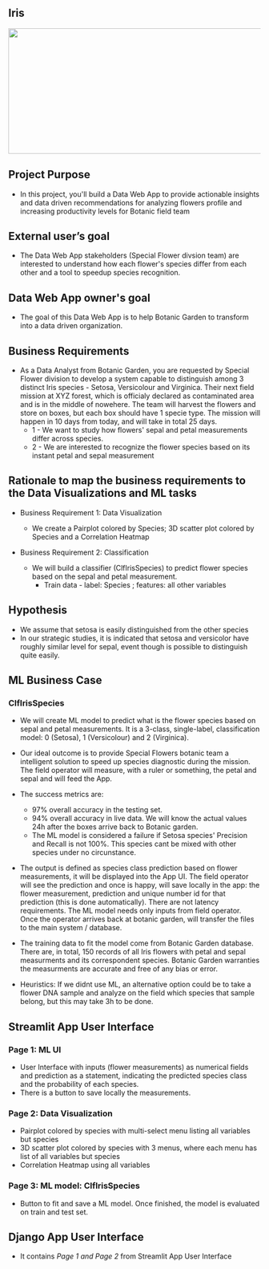 
## Iris
<img src="https://miro.medium.com/max/1000/1*Hh53mOF4Xy4eORjLilKOwA.png" width="600" height="250" />

## Project Purpose
* In this project, you'll build a Data Web App to provide actionable insights and data driven recommendations for analyzing flowers profile and increasing productivity levels for Botanic field team

## External user’s goal
* The Data Web App stakeholders (Special Flower divsion team) are interested to understand how each flower's species differ from each other and a tool to speedup species recognition.

## Data Web App owner's goal
* The goal of this Data Web App is to help Botanic Garden to transform into a data driven organization.


## Business Requirements 
* As a Data Analyst from Botanic Garden, you are requested by Special Flower division to develop a system capable to distinguish among 3 distinct Iris species - Setosa, Versicolour and Virginica. Their next field mission at XYZ forest, which is officialy declared as contaminated area and is in the middle of nowehere. The team will harvest the flowers and store on boxes, but each box should have 1 specie type. The mission will happen in 10 days from today, and will take in total 25 days. 
  * 1 - We want to study how flowers' sepal and petal measurements differ across species.
  * 2 - We are interested to recognize the flower species based on its instant petal and sepal measurement


## Rationale to map the business requirements to the Data Visualizations and ML tasks
* Business Requirement 1: Data Visualization
  * We create a Pairplot colored by Species; 3D scatter plot colored by Species and a Correlation Heatmap

* Business Requirement 2: Classification
  * We will build a classifier (ClfIrisSpecies) to predict flower species based on the sepal and petal measurement.
    * Train data - label: Species ; features: all other variables


## Hypothesis
* We assume that setosa is easily distinguished from the other species 
* In our strategic studies, it is indicated that setosa and versicolor have roughly similar level for sepal, event though is possible to distinguish quite easily.


## ML Business Case
### ClfIrisSpecies
* We will create ML model to predict what is the flower species based on sepal and petal measurements. 
It is a 3-class, single-label, classification model: 0 (Setosa), 1 (Versicolour) and 2 (Virginica).
* Our ideal outcome is to provide Special Flowers botanic team a intelligent solution to speed up
species diagnostic during the mission. The field operator will measure, with a ruler or something, 
the petal and sepal and will feed the App.

* The success metrics are: 
  * 97% overall accuracy in the testing set. 
  * 94% overall accuracy in live data. We will know the actual values 24h after the boxes arrive back to Botanic garden.
  * The ML model is considered a failure if Setosa species' Precision and Recall is not 100%. This species cant be mixed with other species under no circunstance.


* The output is defined as species class prediction based on flower measurements, 
it will be displayed into the App UI. The field operator will see the prediction and once is happy, will save locally in the app: 
the flower measurement, prediction and unique number id for that prediction (this is done automatically). There are not latency requirements. 
The ML model needs only inputs from field operator. Once the operator arrives back at botanic garden, will transfer the files to the main system / database.

* The training data to fit the model come from Botanic Garden database. 
There are, in total, 150 records of all Iris flowers with petal and sepal measurments and its correspondent species. 
Botanic Garden warranties the measurments are accurate and free of any bias or error. 


* Heuristics: If we didnt use ML, an alternative option could be to take a flower DNA sample 
and analyze on the field which species that sample belong, but this may take 3h to be done.


## Streamlit App User Interface
### Page 1: ML UI
* User Interface with inputs (flower measurements) as numerical fields and prediction as a statement, 
indicating the predicted species class and the probability of each species.
* There is a button to save locally the measurements.

### Page 2: Data Visualization
* Pairplot colored by species with multi-select menu listing all variables but species
* 3D scatter plot colored by species with 3 menus, where each menu has list of all variables but species
* Correlation Heatmap using all variables 

### Page 3: ML model: ClfIrisSpecies
* Button to fit and save a ML model. Once finished, the model is evaluated on train and test set.

## Django App User Interface
* It contains *Page 1 and Page 2* from Streamlit App User Interface
